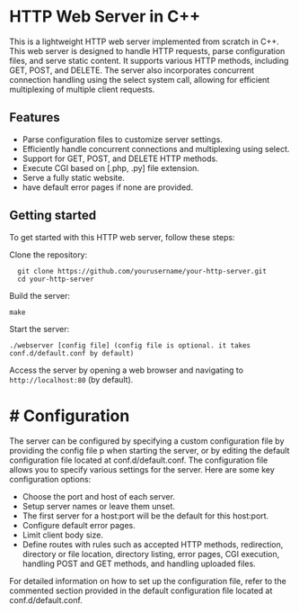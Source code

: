 # HTTP Web Server in C++
This is a lightweight HTTP web server implemented from scratch in C++. This web server is designed to handle HTTP requests, parse configuration files, and serve static content. It supports various HTTP methods, including GET, POST, and DELETE. The server also incorporates concurrent connection handling using the select system call, allowing for efficient multiplexing of multiple client requests.

## Features
 * Parse configuration files to customize server settings.
 * Efficiently handle concurrent connections and multiplexing using select.
 * Support for GET, POST, and DELETE HTTP methods.
 * Execute CGI based on [.php, .py] file extension.
 * Serve a fully static website.
 * have default error pages if none are provided.

 ## Getting started
  To get started with this HTTP web server, follow these steps:

  Clone the repository:

  ```
    git clone https://github.com/yourusername/your-http-server.git
    cd your-http-server
  ```

  Build the server:

  ```
  make
  ```

  Start the server:

  ```
  ./webserver [config file] (config file is optional. it takes conf.d/default.conf by default)
  ```

  Access the server by opening a web browser and navigating to `http://localhost:80` (by default).

  # # Configuration
  The server can be configured by specifying a custom configuration file by providing the config file p when starting the server, or by editing the default configuration file located at conf.d/default.conf. The configuration file allows you to specify various settings for the server. Here are some key configuration options:

 * Choose the port and host of each server.
 * Setup server names or leave them unset.
 * The first server for a host:port will be the default for this host:port.
 * Configure default error pages.
 * Limit client body size.
 * Define routes with rules such as accepted HTTP methods, redirection, directory or file location, directory listing, error pages, CGI execution, handling POST and GET methods, and handling uploaded files.

For detailed information on how to set up the configuration file, refer to the commented section provided in the default configuration file located at conf.d/default.conf.

  

